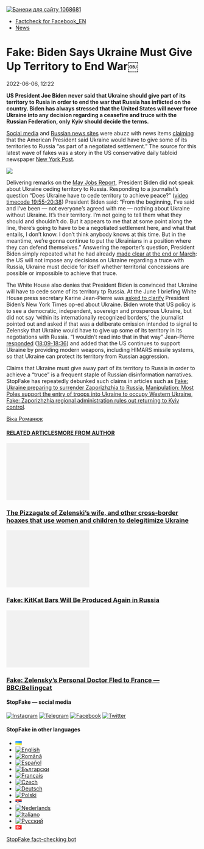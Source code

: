 [![](https://www.stopfake.org/content/uploads/2022/06/Baneri-dlya-sai-tu-1068681-2.png "Банери для сайту 1068681")](https://www.stopfake.org/content/uploads/2022/06/Baneri-dlya-sai-tu-1068681-2.png)

*   [Factcheck for Facebook\_EN](https://www.stopfake.org/en/category/factcheck-facebook-en/)
*   [News](https://www.stopfake.org/en/category/news/)

Fake: Biden Says Ukraine Must Give Up Territory to End War￼
===========================================================

2022-06-06, 12:22

[](https://www.facebook.com/sharer/sharer.php?u=https%3A%2F%2Fwww.stopfake.org%2Fen%2Ffake-biden-says-ukraine-must-give-up-territory-to-end-war%2F "Facebook")[](viber://forward?text=Fake%3A%20Biden%20Says%20Ukraine%20Must%20Give%20Up%20Territory%20to%20End%20War%EF%BF%BC%20https%3A%2F%2Fwww.stopfake.org%2Fen%2Ffake-biden-says-ukraine-must-give-up-territory-to-end-war%2F "Viber")[](https://twitter.com/intent/tweet?text=Fake%3A%20Biden%20Says%20Ukraine%20Must%20Give%20Up%20Territory%20to%20End%20War%EF%BF%BC&url=https%3A%2F%2Fwww.stopfake.org%2Fen%2Ffake-biden-says-ukraine-must-give-up-territory-to-end-war%2F "X")[](https://api.whatsapp.com/send?text=Fake%3A%20Biden%20Says%20Ukraine%20Must%20Give%20Up%20Territory%20to%20End%20War%EF%BF%BC%20https%3A%2F%2Fwww.stopfake.org%2Fen%2Ffake-biden-says-ukraine-must-give-up-territory-to-end-war%2F "Whatsapp")[](https://www.stopfake.org/en/fake-biden-says-ukraine-must-give-up-territory-to-end-war/)[](https://telegram.me/share/url?url=https%3A%2F%2Fwww.stopfake.org%2Fen%2Ffake-biden-says-ukraine-must-give-up-territory-to-end-war%2F&text=Fake%3A%20Biden%20Says%20Ukraine%20Must%20Give%20Up%20Territory%20to%20End%20War%EF%BF%BC "Telegram")[](https://www.instagram.com/ "Instagram")

  

**US President Joe Biden never said that Ukraine should give part of its territory to Rusia in order to end the war that Russia has inflicted on the country. Biden has always stressed that the United States will never force Ukraine into any decision regarding a ceasefire and truce with the Russian Federation, only Kyiv should decide the terms.**

[Social media](https://t.me/swodki/110243?fbclid=IwAR2rFO5egnF6FYDIUeJYST2iRBAYKxaBu_1TSNxt97EiWHg_oHNOmLD2qaM) and [Russian news sites](https://mlyn.by/05062022/bajden-ukraine-pridetsya-otdat-zemlyu-rossii-dlya-uregulirovaniya-voprosa-putem-peregovorov/) were abuzz with news items [claiming](https://ligainform.net/world/dzho-bajden-ukraine-vozmozhno-pridjotsya-otdat-zemlju-rossii-v-ramkah-uregulirovaniya-putjom-peregovorov/) that the American President said Ukraine would have to give some of its territories to Russia “as part of a negotiated settlement.” The source for this latest wave of fakes was a story in the US conservative daily tabloid newspaper [New York Post](https://nypost.com/2022/06/03/biden-says-ukraine-might-have-to-give-russia-land/).

![](https://www.stopfake.org/content/uploads/2022/06/2022-06-06_Skrin_-Post-v-FB-1.jpeg)

Delivering remarks on the [May Jobs Report](https://twitter.com/i/broadcasts/1dRJZlLqNboKB?ref_src=twsrc%5Etfw%7Ctwcamp%5Etweetembed%7Ctwterm%5E1532735686390030336%7Ctwgr%5E%7Ctwcon%5Es1_&ref_url=https%3A%2F%2Fmlyn.by%2F05062022%2Fbajden-ukraine-pridetsya-otdat-zemlyu-rossii-dlya-uregulirovaniya-voprosa-putem-peregovorov%2F), President Biden did not speak about Ukraine ceding territory to Russia. Responding to a journalist’s question “Does Ukraine have to cede territory to achieve peace?” ([video timecode 19:55-20:38](https://twitter.com/i/broadcasts/1dRJZlLqNboKB?ref_src=twsrc%5Etfw%7Ctwcamp%5Etweetembed%7Ctwterm%5E1532735686390030336%7Ctwgr%5E%7Ctwcon%5Es1_&ref_url=https%3A%2F%2Fmlyn.by%2F05062022%2Fbajden-ukraine-pridetsya-otdat-zemlyu-rossii-dlya-uregulirovaniya-voprosa-putem-peregovorov%2F)) President Biden said: “From the beginning, I’ve said and I’ve been — not everyone’s agreed with me — nothing about Ukraine without Ukraine. It’s their territory. I’m not going to tell them what they should and shouldn’t do. But it appears to me that at some point along the line, there’s going to have to be a negotiated settlement here, and what that entails, I don’t know. I don’t think anybody knows at this time. But in the meantime, we’re gonna continue to put the Ukrainians in a position where they can defend themselves.” Answering the reporter’s question, President Biden simply repeated what he had already [made clear at the end or March](https://www.pravda.com.ua/rus/news/2022/03/24/7334288/): the US will not impose any decisions on Ukraine regarding a truce with Russia, Ukraine must decide for itself whether territorial concessions are possible or impossible to achieve that truce.

The White House also denies that President Biden is convinced that Ukraine will have to cede some of its territory tp Russia. At the June 1 briefing White House press secretary Karine Jean-Pierre was [asked to clarify](https://www.youtube.com/watch?v=ZtYEyckTVaw) President Biden’s New York Times op-ed about Ukraine. Biden wrote that US policy is to see a democratic, independent, sovereign and prosperous Ukraine, but did not say ‘within its internationally recognized borders,’ the journalist pointed out and asked if that was a deliberate omission intended to signal to Zelensky that Ukraine would have to give up some of its territory in its negotiations with Russia. “I wouldn’t read into that in that way” Jean-Pierre [responded](https://www.youtube.com/watch?v=ZtYEyckTVaw) ([18:09-18:36](https://www.youtube.com/watch?v=ZtYEyckTVaw)) and added that the US continues to support Ukraine by providing modern weapons, including HIMARS missile systems, so that Ukraine can protect its territory from Russian aggression.

Claims that Ukraine must give away part of its territory to Russia in order to achieve a “truce” is a frequent staple of Russian disinformation narratives.  StopFake has repeatedly debunked such claims in articles such as [Fake: Ukraine preparing to surrender Zaporizhzhia to Russia](https://www.stopfake.org/ru/fejk-ukraina-gotovitsya-sdat-zaporozhe-rossii/), [Manipulation: Most Poles support the entry of troops into Ukraine to occupy Western Ukraine](https://www.stopfake.org/ru/manipulyatsiya-bolshinstvo-polyakov-podderzhivaet-vvod-vojsk-v-ukrainu-dlya-okkupatsii-zapadnoj-ukrainy/), [Fake: Zaporizhzhia regional administration rules out returning to Kyiv control](https://www.stopfake.org/en/fake-zaporizhzhia-rules-out-returning-to-kyiv-control/).

  

[](https://www.facebook.com/sharer/sharer.php?u=https%3A%2F%2Fwww.stopfake.org%2Fen%2Ffake-biden-says-ukraine-must-give-up-territory-to-end-war%2F "Facebook")[](viber://forward?text=Fake%3A%20Biden%20Says%20Ukraine%20Must%20Give%20Up%20Territory%20to%20End%20War%EF%BF%BC%20https%3A%2F%2Fwww.stopfake.org%2Fen%2Ffake-biden-says-ukraine-must-give-up-territory-to-end-war%2F "Viber")[](https://twitter.com/intent/tweet?text=Fake%3A%20Biden%20Says%20Ukraine%20Must%20Give%20Up%20Territory%20to%20End%20War%EF%BF%BC&url=https%3A%2F%2Fwww.stopfake.org%2Fen%2Ffake-biden-says-ukraine-must-give-up-territory-to-end-war%2F "X")[](https://api.whatsapp.com/send?text=Fake%3A%20Biden%20Says%20Ukraine%20Must%20Give%20Up%20Territory%20to%20End%20War%EF%BF%BC%20https%3A%2F%2Fwww.stopfake.org%2Fen%2Ffake-biden-says-ukraine-must-give-up-territory-to-end-war%2F "Whatsapp")[](https://www.stopfake.org/en/fake-biden-says-ukraine-must-give-up-territory-to-end-war/)[](https://telegram.me/share/url?url=https%3A%2F%2Fwww.stopfake.org%2Fen%2Ffake-biden-says-ukraine-must-give-up-territory-to-end-war%2F&text=Fake%3A%20Biden%20Says%20Ukraine%20Must%20Give%20Up%20Territory%20to%20End%20War%EF%BF%BC "Telegram")[](https://www.instagram.com/ "Instagram")

[Віка Романюк](#)

#### [RELATED ARTICLES](#)[MORE FROM AUTHOR](#)

[![](data:image/png;base64,iVBORw0KGgoAAAANSUhEUgAAANoAAACWAQMAAACCSQSPAAAAA1BMVEWurq51dlI4AAAAAXRSTlMmkutdmwAAABpJREFUWMPtwQENAAAAwiD7p7bHBwwAAAAg7RD+AAGXD7BoAAAAAElFTkSuQmCC "The Pizzagate of Zelenski’s wife, and other cross-border hoaxes that use women and children to delegitimize Ukraine")](https://www.stopfake.org/en/the-pizzagate-of-zelenski-s-wife-and-other-cross-border-hoaxes-that-use-women-and-children-to-delegitimize-ukraine/ "The Pizzagate of Zelenski’s wife, and other cross-border hoaxes that use women and children to delegitimize Ukraine")

### [The Pizzagate of Zelenski’s wife, and other cross-border hoaxes that use women and children to delegitimize Ukraine](https://www.stopfake.org/en/the-pizzagate-of-zelenski-s-wife-and-other-cross-border-hoaxes-that-use-women-and-children-to-delegitimize-ukraine/ "The Pizzagate of Zelenski’s wife, and other cross-border hoaxes that use women and children to delegitimize Ukraine")

[![](data:image/png;base64,iVBORw0KGgoAAAANSUhEUgAAANoAAACWAQMAAACCSQSPAAAAA1BMVEWurq51dlI4AAAAAXRSTlMmkutdmwAAABpJREFUWMPtwQENAAAAwiD7p7bHBwwAAAAg7RD+AAGXD7BoAAAAAElFTkSuQmCC "Fake: KitKat Bars Will Be Produced Again in Russia")](https://www.stopfake.org/en/fake-kitkat-bars-will-be-produced-again-in-russia/ "Fake: KitKat Bars Will Be Produced Again in Russia")

### [Fake: KitKat Bars Will Be Produced Again in Russia](https://www.stopfake.org/en/fake-kitkat-bars-will-be-produced-again-in-russia/ "Fake: KitKat Bars Will Be Produced Again in Russia")

[![](data:image/png;base64,iVBORw0KGgoAAAANSUhEUgAAANoAAACWAQMAAACCSQSPAAAAA1BMVEWurq51dlI4AAAAAXRSTlMmkutdmwAAABpJREFUWMPtwQENAAAAwiD7p7bHBwwAAAAg7RD+AAGXD7BoAAAAAElFTkSuQmCC "Fake: Zelensky’s Personal Doctor Fled to France — BBC/Bellingcat")](https://www.stopfake.org/en/fake-zelensky-s-personal-doctor-fled-to-france-bbc-bellingcat/ "Fake: Zelensky’s Personal Doctor Fled to France — BBC/Bellingcat")

### [Fake: Zelensky’s Personal Doctor Fled to France — BBC/Bellingcat](https://www.stopfake.org/en/fake-zelensky-s-personal-doctor-fled-to-france-bbc-bellingcat/ "Fake: Zelensky’s Personal Doctor Fled to France — BBC/Bellingcat")

[](#)[](#)

#### StopFake — social media

[![Instagram](https://www.stopfake.org/content/uploads/2020/09/inAsset-1.png)](https://www.instagram.com/stopfakingnews/) [![Telegram](https://www.stopfake.org/content/uploads/2020/09/teAsset-1.png)](https://t.me/StopFake) [![Facebook](https://www.stopfake.org/content/uploads/2020/10/facebook.png)](https://www.facebook.com/stopfakeukraine) [![Twitter](https://www.stopfake.org/content/uploads/2024/03/twitter_x_new_logo_x_rounded_icon_256078.png)](https://twitter.com/StopFakingNews)

#### StopFake in other languages

*   [![Українська](data:image/png;base64,iVBORw0KGgoAAAANSUhEUgAAABAAAAALCAMAAABBPP0LAAAAb1BMVEUAhP8AfP0Ac/oAZ/UAV/B5yv9wxv5iwf1WvP1Ot/gAQOlMt/1Bs/s1rfkpqPdBsfYdovUAkciK0edqwuBautpNtdZAr9IATZr43QD8/GX6+kn5+Tr4+C329iD09BTy8g309DHguQDy8iruzwDnwwAuoRPoAAAASElEQVR4AU3MAQYDQRAF0Ve9WRAQYO5/zUgSDIxf8DQdiGR3I7v0YOLS3ns4PPt8Wq86vn6vVht7NRzG0OHRSpDb8Gt5IvjAHy/kBL+aIRygAAAAAElFTkSuQmCC)](https://www.stopfake.org/uk/fejk-bajden-zayaviv-shho-ukrayini-dovedetsya-viddati-svoyi-teritoriyi-rosiyi-zadlya-pripinennya-vijni/)
*   [![English](/content/polylang/en_US.png)](https://www.stopfake.org/en/fake-biden-says-ukraine-must-give-up-territory-to-end-war/)
*   [![Română](/content/polylang/ro_RO.png)](https://www.stopfake.org/ro/pagina-principala/)
*   [![Español](/content/polylang/es_ES.png)](https://www.stopfake.org/es/falso-joe-biden-sugiere-que-ucrania-ceda-parte-de-sus-territorios-a-rusia-para-acabar-con-la-guerra/)
*   [![Български](/content/polylang/bg_BG.png)](https://www.stopfake.org/bg/nachalo/)
*   [![Français](/content/polylang/fr_FR.png)](https://www.stopfake.org/fr/accueil/)
*   [![Czech](/content/polylang/cs_CZ.png)](https://www.stopfake.org/cz/domu/)
*   [![Deutsch](/content/polylang/de_DE.png)](https://www.stopfake.org/de/fake-biden-sagt-die-ukraine-muss-territorium-aufgeben-um-den-krieg-zu-beenden/)
*   [![Polski](/content/polylang/pl_PL.png)](https://www.stopfake.org/pl/strona-glowna/)
*   [![Српски језик](data:image/png;base64,iVBORw0KGgoAAAANSUhEUgAAABAAAAALCAMAAABBPP0LAAAAbFBMVEXkAADhAADbAADSAADMAADHAADzY1jnXlTcWVDBAADoNjbWMjPogFXlflTNPkL19XYAHno2grgAWqLto6TwubkAVZkwc6QAGmwAHXc1f7b19fXy8vLuxMU0frPaeHrSXWDm5ubrztDPb3Pr6+sXdtjeAAAAVklEQVR4AQXBQQqCABRAwXn5E4lo0/3vGK2SMJtJQkjUFQTRZFQd4DCw5ASYR+lr/S1Qs7XrXjtgzO6WE2Aux+b18L4H53qB57o+wybTyU7wwWw4APAHXWkRm6nRMmoAAAAASUVORK5CYII=)](https://www.stopfake.org/sr/naslovna/)
*   [![Nederlands](/content/polylang/nl_NL.png)](https://www.stopfake.org/nl/home-2/)
*   [![Italiano](/content/polylang/it_IT.png)](https://www.stopfake.org/it/home/)
*   [![Русский](/content/polylang/ru_RU.png)](https://www.stopfake.org/ru/fejk-bajden-zayavil-chto-ukraine-pridetsya-otdat-svoi-territorii-rossii-dlya-prekrashheniya-vojny/)
*   [![Türkçe](data:image/png;base64,iVBORw0KGgoAAAANSUhEUgAAABAAAAALCAMAAABBPP0LAAAARVBMVEX+AAD3AADwAAD+fHz9cHH7ZGT9WVn6UFDpAAD9oKD5Q0P5OTn2MzP1Kir7ubr65ub1Gxv69PTzDw/kAAD319ffAAD4iooXHQ3FAAAAYklEQVR4AT3HhW0EQRQD0Oc/KG3/dQYEYTg2O+4IQbTHydWt0fw2Sfz8Fuw51+U3On7a6/pc/as1UZLDyuq13lWOwpdPn3+v7XJiDD3DR1N87Qr5WXX9zyQ9opEIOwkmDgr/ZXASmpFRqe0AAAAASUVORK5CYII=)](https://www.stopfake.org/tr/fake-biden-ukrayna-nin-rusya-ile-savasi-sona-erdirmek-icin-toprak-tavizi-vermesi-gerektigini-soyledi/)

[StopFake fact-checking bot](https://t.me/StopFakeUkraine_bot)